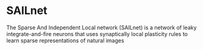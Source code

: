 # SAILnet
The Sparse And Independent Local network (SAILnet) is a network of leaky integrate-and-fire neurons that uses synaptically local plasticity rules to learn sparse representations of natural images
